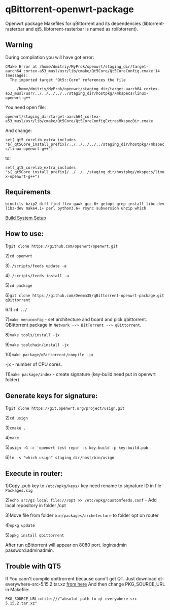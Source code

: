 # qBittorrent-openwrt-package
Openwrt package Makefiles for qBittorrent and its dependencies (libtorrent-rasterbar and qt5, libtorrent-rasterbar is named as rblibtorrent).

## Warning

During compilation you will have got error:
```
CMake Error at /home/dmitriy/MyProk/openwrt/staging_dir/target-aarch64_cortex-a53_musl/usr/lib/cmake/Qt5Core/Qt5CoreConfig.cmake:14 (message):
  The imported target "Qt5::Core" references the file

     /home/dmitriy/MyProk/openwrt/staging_dir/target-aarch64_cortex-a53_musl/usr/../../../../../staging_dir/hostpkg//mkspecs/linux-openwrt-g++
```

You need open file: 

`openwrt/staging_dir/target-aarch64_cortex-a53_musl/usr/lib/cmake/Qt5Core/Qt5CoreConfigExtrasMkspecDir.cmake`

And change:

`set(_qt5_corelib_extra_includes "${_qt5Core_install_prefix}/../../../../../staging_dir/hostpkg//mkspecs/linux-openwrt-g++")`

to:

`set(_qt5_corelib_extra_includes "${_qt5Core_install_prefix}/../../../staging_dir/hostpkg//mkspecs/linux-openwrt-g++")`

## Requirements

`binutils bzip2 diff find flex gawk gcc-6+ getopt grep install libc-dev libz-dev make4.1+ perl python3.6+ rsync subversion unzip which`

[Build System Setup](https://openwrt.org/docs/guide-developer/build-system/install-buildsystem)

## How to use:

1)`git clone https://github.com/openwrt/openwrt.git`

2)`cd openwrt`

3)`./scripts/feeds update -a`

4)`./scripts/feeds install -a`

5)`cd package`

6)`git clone https://github.com/Deema35/qBittorrent-openwrt-package.git qBittorrent`

6.1) `cd ../`

7)`make menuconfig` - set architecture and board and pick qbittorrent. QBittorrent package in `Network --> BitTorrent --> qBittorrent`.

8)`make tools/install -jx`

9)`make toolchain/install -jx`

10)`make package/qBittorrent/compile -jx`

-jx - number of CPU cores.

11)`make package/index` - create signature (key-build need put in openwrt folder)

## Generate keys for signature:

1)`git clone https://git.openwrt.org/project/usign.git`

2)`cd usign`

3)`cmake .`

4)`make`

5)`usign -G -c 'openwrt test repo' -s key-build -p key-build.pub`

6)`ln -s "which usign" staging_dir/host/bin/usign`

## Execute in router:

1)Copy .pub key to `/etc/opkg/keys/` key need rename to signature ID in file `Packages.sig`

2)`echo src/gz local file:///opt >> /etc/opkg/customfeeds.conf` - Add local repository in folder /opt

3)Move file from folder `bin/packages/archetecture` to folder opt on router

4)`opkg update`

5)`opkg install qbittorrent`

After run qBittorrent will appear on 8080 port. login:admin password:adminadmin.


## Trouble with QT5

If You cann't compile qbittrorrent because cann't get QT. Just download qt-everywhere-src-5.15.2.tar.xz [from here](https://cloud.mail.ru/public/vgHx/yocdXaadZ) And then change PKG_SOURCE_URL in Makefile: 

`PKG_SOURCE_URL:=file:///"absolut path to qt-everywhere-src-5.15.2.tar.xz"`